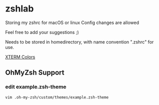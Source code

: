 # zshlab
Storing my zshrc for macOS or linux
Config changes are allowed

Feel free to add your suggestions ;)

Needs to be stored in homedirectory, with name convention ".zshrc" for use.

<a href="https://jonasjacek.github.io/colors/" target="_blank" rel="noopener noreferrer">XTERM Colors</a>

## OhMyZsh Support

### edit example.zsh-theme
```vim .oh-my-zsh/custom/themes/example.zsh-theme```
